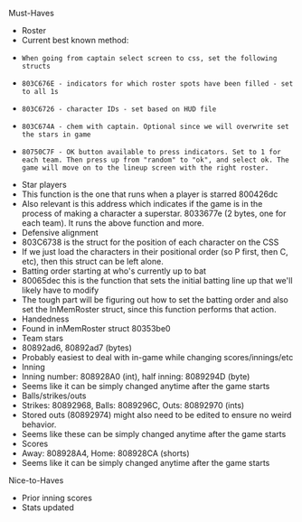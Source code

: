 Must-Haves
- Roster
-   Current best known method:
-     When going from captain select screen to css, set the following structs
-     803C676E - indicators for which roster spots have been filled - set to all 1s
-     803C6726 - character IDs - set based on HUD file
-     803C674A - chem with captain. Optional since we will overwrite set the stars in game
-     80750C7F - OK button available to press indicators. Set to 1 for each team. Then press up from "random" to "ok", and select ok. The game will move on to the lineup screen with the right roster.
- Star players
-   This function is the one that runs when a player is starred 800426dc
-   Also relevant is this address which indicates if the game is in the process of making a character a superstar. 8033677e (2 bytes, one for each team). It runs the above function and more.
- Defensive alignment
-   803C6738 is the struct for the position of each character on the CSS
-   If we just load the characters in their positional order (so P first, then C, etc), then this struct can be left alone.
- Batting order starting at who's currently up to bat
-   80065dec this is the function that sets the initial batting line up that we'll likely have to modify
-   The tough part will be figuring out how to set the batting order and also set the InMemRoster struct, since this function performs that action.
- Handedness
-   Found in inMemRoster struct 80353be0
- Team stars
-   80892ad6, 80892ad7 (bytes)
-   Probably easiest to deal with in-game while changing scores/innings/etc
- Inning
-   Inning number: 808928A0 (int), half inning: 8089294D (byte)
-   Seems like it can be simply changed anytime after the game starts
- Balls/strikes/outs
-   Strikes: 80892968, Balls: 8089296C, Outs: 80892970 (ints)
-   Stored outs (80892974) might also need to be edited to ensure no weird behavior.
-   Seems like these can be simply changed anytime after the game starts
- Scores
-   Away: 808928A4, Home: 808928CA (shorts)
-   Seems like it can be simply changed anytime after the game starts

Nice-to-Haves
- Prior inning scores
- Stats updated
